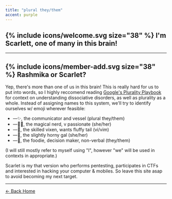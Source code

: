 ```yaml
---
title: "plural they/them"
accent: purple
---
```


## {% include icons/welcome.svg size="38" %} I'm <yeet>Scarlett,</yeet> one of many in this brain!


---

## {% include icons/member-add.svg size="38" %} <yeet>Rashmika or Scarlet?</yeet>

Yep, there's more than one of us in this brain! This is really hard for us to put into words, so I highly reccomend reading <a href="https://freyasspirit.com/plurality-playbook/" class="uno" target="_blank" rel="noreferrer">Google's Plurality Playbook</a> for context on understanding dissociative disorders, as well as plurality as a whole. Instead of assigning names to this system, we'll try to identify ourselves w/ emoji wherever feasible:

- —✨, the communicator and vessel (plural they/them)
- —🧙‍♀️, the magical nerd, v passionate (she/her)
- —🦊, the skilled vixen, wants fluffy tail (vi/vim)
- —🐙, the slightly horny gal (she/her)
- —🌵, the foodie, decision maker, non-verbal (they/them)

 (I will still mostly refer to myself using "I", however "we" will be used in contexts in appropriate.)
 
 Scarlet is my that version who performs pentesting, participates in CTFs and interested in hacking your computer & mobiles. So leave this site asap to avoid becoming my next target.

---

<a href="/" class="button uno">← Back Home</a>
